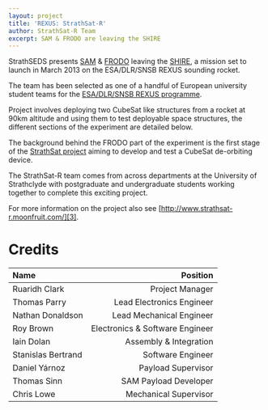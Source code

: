 ```yaml
---
layout: project
title: 'REXUS: StrathSat-R'
author: StrathSat-R Team
excerpt: SAM & FRODO are leaving the SHIRE
---
```


StrathSEDS presents [SAM][sa] & [FRODO][fr] leaving the [SHIRE][sh], a mission set to launch in March 2013 on the ESA/DLR/SNSB REXUS sounding rocket.

The team has been selected as one of a handful of European university student teams for the [ESA/DLR/SNSB REXUS programme][1].

Project involves deploying two CubeSat like structures from a rocket at 90km altitude and using them to test deployable space structures, the different sections of the experiment are detailed below.

The background behind the FRODO part of the experiment is the first stage of the [StrathSat project][2] aiming to develop and test a CubeSat de-orbiting device.

The StrathSat-R team comes from across departments at the University of Strathclyde with postgraduate and undergraduate students working together to complete this exciting project.

For more information on the project also see [http://www.strathsat-r.moonfruit.com/][3].

# Credits

| Name               | Position                        |
| :----------------- | ------------------------------: |
| Ruaridh Clark      | Project Manager                 |
| Thomas Parry       | Lead Electronics Engineer       |
| Nathan Donaldson   | Lead Mechanical Engineer        |
| Roy Brown          | Electronics & Software Engineer |
| Iain Dolan         | Assembly & Integration          |
| Stanislas Bertrand | Software Engineer               |
| Daniel Y&#225;rnoz | Payload Supervisor              |
| Thomas Sinn        | SAM Payload Developer           |
| Chris Lowe         | Mechanical Supervisor           |

[1]: http://www.rexusbexus.net/index.php?option=com_content&view=article&id=76&Itemid=54
[2]: https://www.strath.ac.uk/strathseds/microsatellites/strathsat/
[3]: http://www.strathsat-r.moonfruit.com/
[sa]: {{site.projecturl}}REXUS/SAM/
[fr]: {{site.projecturl}}REXUS/FRODO/
[sh]: {{site.projecturl}}REXUS/SHIRE/